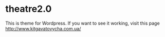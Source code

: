 # theatre2.0

This is theme for Wordpress. 
If you want to see it working, visit this page 
http://www.kitgavatovycha.com.ua/
